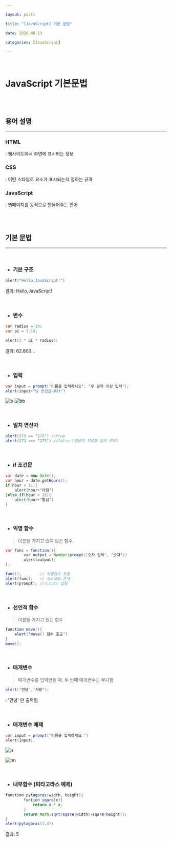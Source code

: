 ```yaml
---

layout: posts

title: "[JavaScript] 기본 문법"

date: 2020-08-13

categories: [JavaScript]

---
```


<br>


# JavaScript 기본문법

<br>
<br>

## 용어 설명

- - -

### HTML
: 웹사이트에서 화면에 표시되는 정보

### CSS
: 어떤 스타일로 요소가 표시되는지 정하는 규격

### JavaScript
: 웹페이지를 동적으로 만들어주는 언어

<br>
<br>

## 기본 문법

- - -

<br>

- ### 기본 구조

```java
alert("Hello,JavaScript!")
```
결과: Hello,JavaScript!

<br>

- ### 변수

```java
var radius = 10;
var pi = 3.14;

alert(2 * pi * radius);
```
결과: 62.800...


<br>

- ### 입력

```java
var input = prompt('이름을 입력하시오', '두 글자 이상 입력');
alert(input+"님 반갑습니다!")
```

![b](https://user-images.githubusercontent.com/67821750/90115571-3d7ebf80-dd8f-11ea-9343-37edebeec40a.png)
![bb](https://user-images.githubusercontent.com/67821750/90115579-3eafec80-dd8f-11ea-8549-5c5ba1a82c07.png)

<br>

- ### 일치 연산자

```java
alert(273 == '273') //true
alert(273 === '273') //false (양변의 자료형 일치 여부)
```

<br>

- ### if 조건문

```java
var date = new Date();
var hour = date.getHours();
if(hour < 11){
	alert(hour+'아침')
}else if(hour < 15){
	alert(hour+'점심')
}
```

<br>

- ### 익명 함수

> 이름을 가지고 있지 않은 함수

```java
var func = function(){
		var output = Number(prompt('숫자 입력', '숫자'))
        alert(output);
};

func();        // 익명함수 호출
alert(func);   // 소스코드 존재
alert(prompt); //소스코드 없음
```

<br>

- ### 선언적 함수

> 이름을 가지고 있는 함수

```java
function move(){
	alert('move() 함수 호출')
}
move();
```

<br>

- ### 매개변수

> 매개변수를 입력받을 때, 두 번째 매개변수는 무시함

```java
alert('안녕','사랑');
```
: '안녕' 만 출력됨

<br>

- ### 매개변수 예제

```java
var input = prompt('이름을 입력하세요.')
alert(input);
```

![n](https://user-images.githubusercontent.com/67821750/90116565-a3b81200-dd90-11ea-94b0-2a3cf1e94d00.png)

![nn](https://user-images.githubusercontent.com/67821750/90116569-a581d580-dd90-11ea-8517-a19fabf407bd.png)

<br>

- ### 내부함수 (피타고라스 예제)

```java
function pytagoras(width, height){
		funtion sqare(x){
        	return x * x;
        }
        return Math.sqrt(sqare(width)+sqare(height));
}
alert(pytagoras(3,4))
```

결과: 5

<br>

<br>



